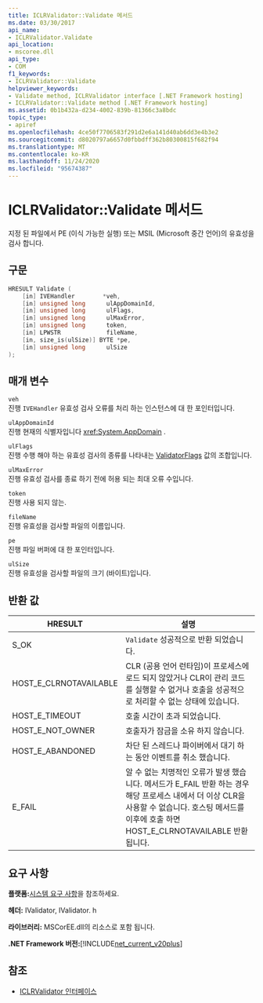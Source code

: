 ```yaml
---
title: ICLRValidator::Validate 메서드
ms.date: 03/30/2017
api_name:
- ICLRValidator.Validate
api_location:
- mscoree.dll
api_type:
- COM
f1_keywords:
- ICLRValidator::Validate
helpviewer_keywords:
- Validate method, ICLRValidator interface [.NET Framework hosting]
- ICLRValidator::Validate method [.NET Framework hosting]
ms.assetid: 0b1b432a-d234-4002-839b-81366c3a8bdc
topic_type:
- apiref
ms.openlocfilehash: 4ce50f7706583f291d2e6a141d40ab6dd3e4b3e2
ms.sourcegitcommit: d8020797a6657d0fbbdff362b80300815f682f94
ms.translationtype: MT
ms.contentlocale: ko-KR
ms.lasthandoff: 11/24/2020
ms.locfileid: "95674387"
---
```

# <a name="iclrvalidatorvalidate-method"></a>ICLRValidator::Validate 메서드

지정 된 파일에서 PE (이식 가능한 실행) 또는 MSIL (Microsoft 중간 언어)의 유효성을 검사 합니다.  
  
## <a name="syntax"></a>구문  
  
```cpp  
HRESULT Validate (  
    [in] IVEHandler        *veh,  
    [in] unsigned long      ulAppDomainId,  
    [in] unsigned long      ulFlags,  
    [in] unsigned long      ulMaxError,  
    [in] unsigned long      token,  
    [in] LPWSTR             fileName,  
    [in, size_is(ulSize)] BYTE *pe,  
    [in] unsigned long      ulSize  
);
```  
  
## <a name="parameters"></a>매개 변수  

 `veh`  
 진행 `IVEHandler` 유효성 검사 오류를 처리 하는 인스턴스에 대 한 포인터입니다.  
  
 `ulAppDomainId`  
 진행 현재의 식별자입니다 <xref:System.AppDomain> .  
  
 `ulFlags`  
 진행 수행 해야 하는 유효성 검사의 종류를 나타내는 [ValidatorFlags](validatorflags-enumeration.md) 값의 조합입니다.  
  
 `ulMaxError`  
 진행 유효성 검사를 종료 하기 전에 허용 되는 최대 오류 수입니다.  
  
 `token`  
 진행 사용 되지 않는.  
  
 `fileName`  
 진행 유효성을 검사할 파일의 이름입니다.  
  
 `pe`  
 진행 파일 버퍼에 대 한 포인터입니다.  
  
 `ulSize`  
 진행 유효성을 검사할 파일의 크기 (바이트)입니다.  
  
## <a name="return-value"></a>반환 값  
  
|HRESULT|설명|  
|-------------|-----------------|  
|S_OK|`Validate` 성공적으로 반환 되었습니다.|  
|HOST_E_CLRNOTAVAILABLE|CLR (공용 언어 런타임)이 프로세스에 로드 되지 않았거나 CLR이 관리 코드를 실행할 수 없거나 호출을 성공적으로 처리할 수 없는 상태에 있습니다.|  
|HOST_E_TIMEOUT|호출 시간이 초과 되었습니다.|  
|HOST_E_NOT_OWNER|호출자가 잠금을 소유 하지 않습니다.|  
|HOST_E_ABANDONED|차단 된 스레드나 파이버에서 대기 하는 동안 이벤트를 취소 했습니다.|  
|E_FAIL|알 수 없는 치명적인 오류가 발생 했습니다. 메서드가 E_FAIL 반환 하는 경우 해당 프로세스 내에서 더 이상 CLR을 사용할 수 없습니다. 호스팅 메서드를 이후에 호출 하면 HOST_E_CLRNOTAVAILABLE 반환 됩니다.|  
  
## <a name="requirements"></a>요구 사항  

 **플랫폼:**[시스템 요구 사항](../../get-started/system-requirements.md)을 참조하세요.  
  
 **헤더:** IValidator, IValidator. h  
  
 **라이브러리:** MSCorEE.dll의 리소스로 포함 됩니다.  
  
 **.NET Framework 버전:**[!INCLUDE[net_current_v20plus](../../../../includes/net-current-v20plus-md.md)]  
  
## <a name="see-also"></a>참조

- [ICLRValidator 인터페이스](iclrvalidator-interface.md)
